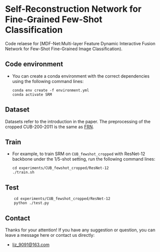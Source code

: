 # Self-Reconstruction Network for Fine-Grained Few-Shot Classification

Code relaese for [MDF-Net:Multi-layer Feature Dynamic Interactive Fusion Network for Few-Shot Fine-Grained Image Classification). 

## Code environment

* You can create a conda environment with the correct dependencies using the following command lines:

  ```shell
  conda env create -f environment.yml
  conda activate SRM
  ```

## Dataset

Datasets refer to the introduction in the paper. The preprocessing of the cropped CUB-200-2011 is the same as [FRN](https://github.com/Tsingularity/FRN).

## Train

* For example, to train SRM on `CUB_fewshot_cropped` with ResNet-12 backbone under the 1/5-shot setting, run the following command lines:

  ```shell
  cd experiments/CUB_fewshot_cropped/ResNet-12
  ./train.sh
  ```

## Test

```shell
    cd experiments/CUB_fewshot_cropped/ResNet-12
    python ./test.py
```

## Contact

Thanks for your attention!
If you have any suggestion or question, you can leave a message here or contact us directly:

- liz_9091@163.com


